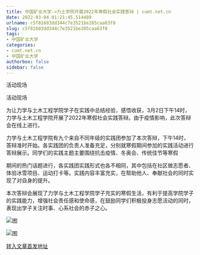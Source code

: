 ```yaml
---
title: 中国矿业大学->力土学院开展2022年寒假社会实践答辩 | cumt.net.cn
date: 2022-03-04 01:21:45.514489
urlname: c5f81603dd344c7e3521be285caa63f8
slug: c5f81603dd344c7e3521be285caa63f8
tags: 
- 中国矿业大学
categories:
- cumt.net.cn
- 中国矿业大学
authorbox: false
sidebar: false
---
```

活动现场

活动现场

为让力学与土木工程学院学子在实践中总结经验，感悟收获，3月2日下午14时，力学与土木工程学院开展了2022年寒假社会实践答辩。由于疫情影响，此次答辩会在线上进行。

力学与土木工程学院有九个来自不同年级的实践团参加了本次答辩，下午14时，答辩准时开始。各实践团的负责人准备充足，分别就寒假期间参加的实践活动进行答辩展示。同学们的实践主题主要围绕抗击疫情、冬奥会、传统佳节等寒假
<!--more-->
期间的热门话题进行，各实践团实践形式也各不相同，其中包括在社区做志愿者、体验冰雪项目、运动打卡等。实践内容丰富充实，在帮助他人、奉献社会的同时实现了对自身的提升。

本次答辩会展现了力学与土木工程学院学子充实的寒假生活，有利于提高学院学子的实践能力，增强社会责任感和使命感，在鼓励同学们积极投身志愿活动的同时，表现出学子关注时事、心系社会的赤子之心。

![图](http://xwzx.cumt.edu.cn/_upload/article/images/3f/cb/9ab4710741f885fc95ebc67c865c/5c1e2c37-fa3d-47c7-88ae-4433c8c92ee1.png)

![图](http://xwzx.cumt.edu.cn/_upload/article/images/3f/cb/9ab4710741f885fc95ebc67c865c/1c6180e5-dc3c-4c54-b7c4-76d12924868a.png)

[转入文章首发地址](http://xwzx.cumt.edu.cn/6c/b2/c523a617650/page.htm)